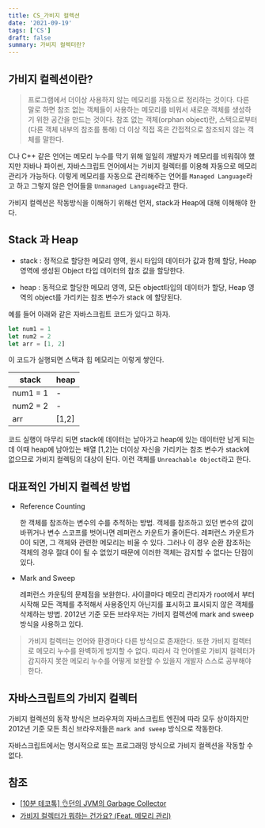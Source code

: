 ```yaml
---
title: CS_가비지 컬렉션
date: '2021-09-19'
tags: ['CS']
draft: false
summary: 가비지 컬렉터란?
---
```


## 가비지 컬렉션이란?

> 프로그램에서 더이상 사용하지 않는 메모리를 자동으로 정리하는 것이다. 다른 말로 하면 참조 없는 객체들이 사용하는 메모리를 비워서 새로운 객체를 생성하기 위한 공간을 만드는 것이다. 참조 없는 객체(orphan object)란, 스택으로부터 (다른 객체 내부의 참조를 통해) 더 이상 직접 혹은 간접적으로 참조되지 않는 객체를 말한다.

C나 C++ 같은 언어는 메모리 누수를 막기 위해 일일히 개발자가 메모리를 비워줘야 했지만 자바나 파이썬, 자바스크립트 언어에서는 가비지 컬렉터를 이용해 자동으로 메모리 관리가 가능하다. 이렇게 메모리를 자동으로 관리해주는 언어를 `Managed Language`라고 하고 그렇지 않은 언어들을 `Unmanaged Language`라고 한다.

가비지 컬렉션은 작동방식을 이해하기 위해선 먼저, stack과 Heap에 대해 이해해야 한다.

## Stack 과 Heap

- stack : 정적으로 할당한 메모리 영역, 원시 타입의 데이터가 값과 함께 할당, Heap영역에 생성된 Object 타입 데이터의 참조 값을 할당한다.

- heap : 동적으로 할당한 메모리 영역, 모든 object타입의 데이터가 할당, Heap 영역의 object를 가리키는 참조 변수가 stack 에 할당된다.

예를 들어 아래와 같은 자바스크립트 코드가 있다고 하자.

```js
let num1 = 1
let num2 = 2
let arr = [1, 2]
```

이 코드가 실행되면 스택과 힙 메모리는 이렇게 쌓인다.

| stack    | heap  |
| -------- | ----- |
| num1 = 1 | -     |
| num2 = 2 | -     |
| arr      | [1,2] |

코드 실행이 마무리 되면 stack에 데이터는 날아가고 heap에 있는 데이터만 남게 되는데 이때 heap에 남아있는 배열 [1,2]는 더이상 자신을 가리키는 참조 변수가 stack에 없으므로 가비지 컬렉팅의 대상이 된다. 이런 객체를 `Unreachable Object`라고 한다.

## 대표적인 가비지 컬렉션 방법

- Reference Counting

  한 객체를 참조하는 변수의 수를 추적하는 방법. 객체를 참조하고 있던 변수의 값이 바뀌거나 변수 스코프를 벗어나면 레퍼런스 카운트가 줄어든다. 레퍼런스 카운트가 0이 되면, 그 객체와 관련한 메모리는 비울 수 있다. 그러나 이 경우 순환 참조하는 객체의 경우 절대 0이 될 수 없었기 때문에 이러한 객체는 감지할 수 없다는 단점이 있다.

- Mark and Sweep

  레퍼런스 카운팅의 문제점을 보완한다. 사이클마다 메모리 관리자가 root에서 부터 시작해 모든 객체를 추적해서 사용중인지 아닌지를 표시하고 표시되지 않은 객체를 삭제하는 방법. 2012년 기준 모든 브라우저는 가비지 컬렉션에 mark and sweep 방식을 사용하고 있다.

> 가비지 컬렉터는 언어와 환경마다 다른 방식으로 존재한다. 또한 가비지 컬렉터로 메모리 누수를 완벽하게 방지할 수 없다. 따라서 각 언어별로 가비지 컬렉터가 감지하지 못한 메모리 누수를 어떻게 보완할 수 있을지 개발자 스스로 공부해야한다.

## 자바스크립트의 가비지 컬렉터

가비지 컬렉션의 동작 방식은 브라우저의 자바스크립트 엔진에 따라 모두 상이하지만 2012년 기준 모든 최신 브라우저들은 `mark and sweep` 방식으로 작동한다.

자바스크립트에서는 명시적으로 또는 프로그래밍 방식으로 가비지 컬렉션을 작동할 수 없다.

## 참조

- [[10분 테코톡] 👌던의 JVM의 Garbage Collector](https://www.youtube.com/watch?v=vZRmCbl871I)
- [가비지 컬렉터가 뭐하는 건가요? (Feat. 메모리 관리)](https://www.youtube.com/watch?v=24f2-eJAeII)
